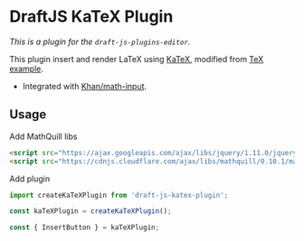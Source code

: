 # DraftJS KaTeX Plugin

*This is a plugin for the `draft-js-plugins-editor`.*

This plugin insert and render LaTeX using [KaTeX](https://github.com/Khan/KaTeX), modified from [TeX example](https://github.com/facebook/draft-js/tree/master/examples/draft-0-10-0/tex).

- Integrated with [Khan/math-input](https://github.com/Khan/math-input).

## Usage

Add MathQuill libs
```html
<script src="https://ajax.googleapis.com/ajax/libs/jquery/1.11.0/jquery.min.js"></script>
<script src="https://cdnjs.cloudflare.com/ajax/libs/mathquill/0.10.1/mathquill.min.js"></script>
```

Add plugin
```js
import createKaTeXPlugin from 'draft-js-katex-plugin';

const kaTeXPlugin = createKaTeXPlugin();

const { InsertButton } = kaTeXPlugin;
```
